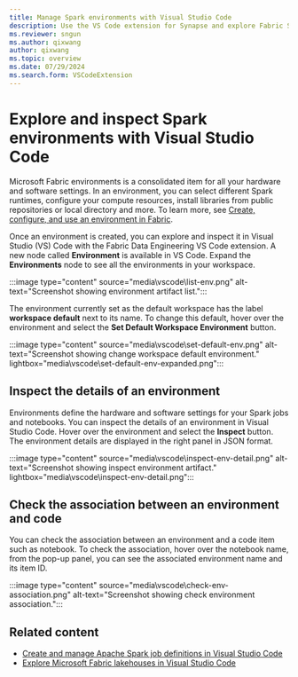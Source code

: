 ```yaml
---
title: Manage Spark environments with Visual Studio Code
description: Use the VS Code extension for Synapse and explore Fabric Spark environments with Visual Studio Code.
ms.reviewer: sngun
ms.author: qixwang
author: qixwang
ms.topic: overview
ms.date: 07/29/2024
ms.search.form: VSCodeExtension
---
```


# Explore and inspect Spark environments with Visual Studio Code

Microsoft Fabric environments is a consolidated item for all your hardware and software settings. In an environment, you can select different Spark runtimes, configure your compute resources, install libraries from public repositories or local directory and more. To learn more, see [Create, configure, and use an environment in Fabric](create-and-use-environment.md).

Once an environment is created, you can explore and inspect it in Visual Studio (VS) Code with the Fabric Data Engineering VS Code extension. A new node called **Environment** is available in VS Code. Expand the **Environments** node to see all the environments in your workspace.

:::image type="content" source="media\vscode\list-env.png" alt-text="Screenshot showing environment artifact list.":::

The environment currently set as the default workspace has the label **workspace default** next to its name. To change this default, hover over the environment and select the **Set Default Workspace Environment** button.

:::image type="content" source="media\vscode\set-default-env.png" alt-text="Screenshot showing change workspace default environment." lightbox="media\vscode\set-default-env-expanded.png":::

## Inspect the details of an environment

Environments define the hardware and software settings for your Spark jobs and notebooks. You can inspect the details of an environment in Visual Studio Code. Hover over the environment and select the **Inspect** button. The environment details are displayed in the right panel in JSON format.

:::image type="content" source="media\vscode\inspect-env-detail.png" alt-text="Screenshot showing inspect environment artifact." lightbox="media\vscode\inspect-env-detail.png":::

## Check the association between an environment and code

You can check the association between an environment and a code item such as notebook. To check the association, hover over the notebook name, from the pop-up panel, you can see the associated environment name and its item ID.

:::image type="content" source="media\vscode\check-env-association.png" alt-text="Screenshot showing check environment association.":::

## Related content

- [Create and manage Apache Spark job definitions in Visual Studio Code](author-sjd-with-vs-code.md)
- [Explore Microsoft Fabric lakehouses in Visual Studio Code](explore-lakehouse-with-vs-code.md)
